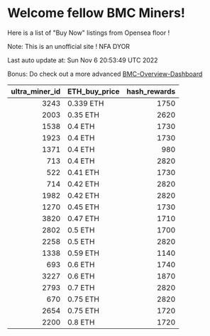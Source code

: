 # Welcome fellow BMC Miners!
Here is a list of "Buy Now" listings from Opensea floor !

Note: This is an unofficial site ! NFA DYOR

Last auto update at: Sun Nov  6 20:53:49 UTC 2022

Bonus: Do check out a more advanced [BMC-Overview-Dashboard](https://dune.com/defifunk/BMC-Overview-Dashboard)


|   ultra_miner_id | ETH_buy_price   |   hash_rewards |
|-----------------:|:----------------|---------------:|
|             3243 | 0.339 ETH       |           1750 |
|             2003 | 0.35 ETH        |           2620 |
|             1538 | 0.4 ETH         |           1730 |
|             1923 | 0.4 ETH         |           1730 |
|             1371 | 0.4 ETH         |            980 |
|              713 | 0.4 ETH         |           2820 |
|              522 | 0.41 ETH        |           1730 |
|              714 | 0.42 ETH        |           2820 |
|             1982 | 0.42 ETH        |           2820 |
|             1270 | 0.45 ETH        |           1730 |
|             3820 | 0.47 ETH        |           1710 |
|             2802 | 0.5 ETH         |           1700 |
|             2258 | 0.5 ETH         |           2820 |
|             1338 | 0.59 ETH        |           1140 |
|              693 | 0.6 ETH         |           1740 |
|             3227 | 0.6 ETH         |           1870 |
|             2793 | 0.7 ETH         |           2820 |
|              670 | 0.75 ETH        |           2820 |
|             2654 | 0.75 ETH        |           1720 |
|             2200 | 0.8 ETH         |           1720 |